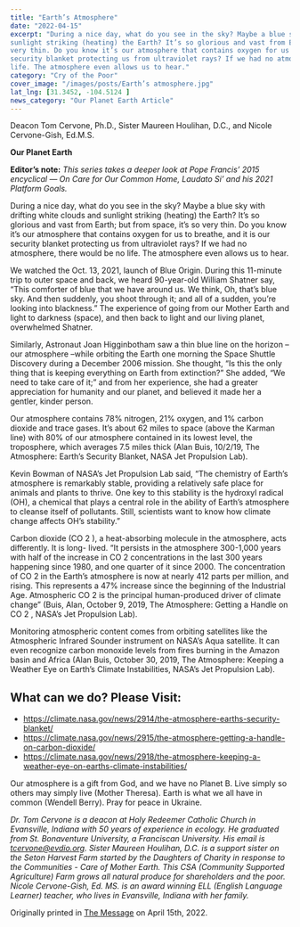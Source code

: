 ```yaml
---
title: "Earth’s Atmosphere"
date: "2022-04-15"
excerpt: "During a nice day, what do you see in the sky? Maybe a blue sky with drifting white clouds and
sunlight striking (heating) the Earth? It’s so glorious and vast from Earth; but from space, it’s so
very thin. Do you know it’s our atmosphere that contains oxygen for us to breathe, and it is our
security blanket protecting us from ultraviolet rays? If we had no atmosphere, there would be no
life. The atmosphere even allows us to hear."
category: "Cry of the Poor"
cover_image: "/images/posts/Earth’s atmosphere.jpg"
lat_lng: [31.3452, -104.5124 ]
news_category: "Our Planet Earth Article"
---
```


Deacon Tom Cervone, Ph.D., Sister Maureen Houlihan, D.C., and Nicole Cervone-Gish, Ed.M.S.

**Our Planet Earth**

**Editor’s note:**
_This series takes a deeper look at Pope Francis’ 2015 encyclical ― On Care for Our Common
Home, Laudato Si’ and his 2021 Platform Goals._

During a nice day, what do you see in the sky? Maybe a blue sky with drifting white clouds and
sunlight striking (heating) the Earth? It’s so glorious and vast from Earth; but from space, it’s so
very thin. Do you know it’s our atmosphere that contains oxygen for us to breathe, and it is our
security blanket protecting us from ultraviolet rays? If we had no atmosphere, there would be no
life. The atmosphere even allows us to hear.

We watched the Oct. 13, 2021, launch of Blue Origin. During this 11-minute trip to outer space
and back, we heard 90-year-old William Shatner say, “This comforter of blue that we have
around us. We think, Oh, that’s blue sky. And then suddenly, you shoot through it; and all of a
sudden, you’re looking into blackness.” The experience of going from our Mother Earth and
light to darkness (space), and then back to light and our living planet, overwhelmed Shatner.

Similarly, Astronaut Joan Higginbotham saw a thin blue line on the horizon – our atmosphere
–while orbiting the Earth one morning the Space Shuttle Discovery during a December 2006
mission. She thought, “Is this the only thing that is keeping everything on Earth from
extinction?” She added, “We need to take care of it;” and from her experience, she had a greater
appreciation for humanity and our planet, and believed it made her a gentler, kinder person.

Our atmosphere contains 78% nitrogen, 21% oxygen, and 1% carbon dioxide and trace gases.
It’s about 62 miles to space (above the Karman line) with 80% of our atmosphere contained in its
lowest level, the troposphere, which averages 7.5 miles thick (Alan Buis, 10/2/19, The
Atmosphere: Earth’s Security Blanket, NASA Jet Propulsion Lab).

Kevin Bowman of NASA’s Jet Propulsion Lab said, “The chemistry of Earth’s atmosphere is
remarkably stable, providing a relatively safe place for animals and plants to thrive. One key to
this stability is the hydroxyl radical (OH), a chemical that plays a central role in the ability of
Earth’s atmosphere to cleanse itself of pollutants. Still, scientists want to know how climate
change affects OH’s stability.”

Carbon dioxide (CO 2 ), a heat-absorbing molecule in the atmosphere, acts differently. It is long-
lived. “It persists in the atmosphere 300-1,000 years with half of the increase in CO 2
concentrations in the last 300 years happening since 1980, and one quarter of it since 2000. The
concentration of CO 2 in the Earth’s atmosphere is now at nearly 412 parts per million, and rising.
This represents a 47% increase since the beginning of the Industrial Age. Atmospheric CO 2 is the
principal human-produced driver of climate change” (Buis, Alan, October 9, 2019, The
Atmosphere: Getting a Handle on CO 2 , NASA’s Jet Propulsion Lab).

Monitoring atmospheric content comes from orbiting satellites like the Atmospheric Infrared
Sounder instrument on NASA’s Aqua satellite. It can even recognize carbon monoxide levels
from fires burning in the Amazon basin and Africa (Alan Buis, October 30, 2019, The
Atmosphere: Keeping a Weather Eye on Earth’s Climate Instabilities, NASA’s Jet Propulsion
Lab).

## What can we do? Please Visit:

- https://climate.nasa.gov/news/2914/the-atmosphere-earths-security-blanket/
- https://climate.nasa.gov/news/2915/the-atmosphere-getting-a-handle-on-carbon-dioxide/
- https://climate.nasa.gov/news/2918/the-atmosphere-keeping-a-weather-eye-on-earths-climate-instabilities/

Our atmosphere is a gift from God, and we have no Planet B. Live simply so others may simply
live (Mother Theresa). Earth is what we all have in common (Wendell Berry). Pray for peace in
Ukraine.

_Dr. Tom Cervone is a deacon at Holy Redeemer Catholic Church in Evansville, Indiana with 50
years of experience in ecology. He graduated from St. Bonaventure University, a Franciscan
University. His email is tcervone@evdio.org. Sister Maureen Houlihan, D.C. is a support sister
on the Seton Harvest Farm started by the Daughters of Charity in response to the Communities -
Care of Mother Earth. This CSA (Community Supported Agriculture) Farm grows all natural
produce for shareholders and the poor. Nicole Cervone-Gish, Ed. MS. is an award winning ELL
(English Language Learner) teacher, who lives in Evansville, Indiana with her family._

Originally printed in [The Message](https://evdiomessage.org/) on April 15th, 2022.
